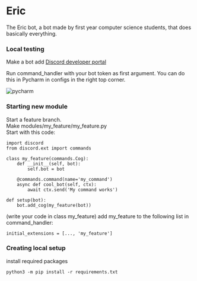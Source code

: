# Eric
The Eric bot, a bot made by first year computer science students, that does basically everything.

### Local testing
Make a bot add [Discord developer portal](https://discord.com/developer)

Run command_handler with your bot token as first argument.
You can do this in Pycharm in configs in the right top corner.

![pycharm](https://i.imgur.com/zGoLQ2D.png)

### Starting new module
Start a feature branch.  
Make modules/my_feature/my_feature.py  
Start with this code:  

    import discord
    from discord.ext import commands

    class my_feature(commands.Cog):
        def __init__(self, bot):
            self.bot = bot
    
        @commands.command(name='my_command')
        async def cool_bot(self, ctx):
            await ctx.send('My command works')

    def setup(bot):
        bot.add_cog(my_feature(bot))
(write your code in  class my_feature)
add my_feature to the following list in command_handler:

    initial_extensions = [..., 'my_feature']
    
### Creating local setup 
install required packages
    
    python3 -m pip install -r requirements.txt
